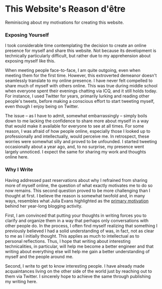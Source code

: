 # This Website's Reason d'être

Reminiscing about my motivations for creating this website.

### Exposing Yourself

I took considerable time contemplating the decision to create an online
presence for myself and share this website. Not because its development
is technically particularly difficult, but rather due to my apprehension
about exposing myself like this.

When meeting people face-to-face, I am quite outgoing, even when meeting
them for the first time. However, this extroverted demeanor doesn't
seamlessly translate to my online presence. I have never felt compelled
to share much of myself with others online. This was true during middle
school when everyone spent their evenings chatting via ICQ, and it still
holds today. For instance, I used Twitter for years, primarily lurking
and reading other people's tweets, before making a conscious effort to
start tweeting myself, even though I enjoy being on Twitter.

The issue – as I have to admit, somewhat embarrassingly – simply boils
down to me lacking the confidence to share more about myself in a way
that would make it available for everyone to see at all times. For some
reason, I was afraid of how people online, especially those I looked up
to professionally and intellectually, would perceive me. In retrospect,
these worries were somewhat silly and proved to be unfounded. I started
tweeting occasionally about a year ago, and, to no surprise, my presence
went largely unnoticed. I expect the same for sharing my work and
thoughts online here.

### Why I Write

Having addressed past reservations about why I refrained from sharing
more of myself online, the question of what exactly motivates me to do
so now remains. This second question proved to be more challenging than
I thought at first. I believe the reason is somewhat twofold and, in
many ways, resembles what Julia Evans highlighted as the [primary
motivation](https://jvns.ca/blog/brag-documents/) behind her year-long
blogging activity.

First, I am convinced that putting your thoughts in writing forces you
to clarify and organize them in a way that perhaps only conversations
with other people do. In the process, I often find myself realizing that
something I previously believed I had a solid understanding of was, in
fact, not as clear to me as I initially thought. This applies as much to
intellectual as to personal reflections. Thus, I hope that writing about
interesting technicalities, in particular, will help me become a better
engineer and that writing about everything else will help me gain a
better understanding of myself and the people around me.

Second, I write to get to know interesting people. I have already made
acquaintances living on the other side of the world just by reaching out
to them via Twitter. I sincerely hope to achieve the same through
publishing my writing here.
